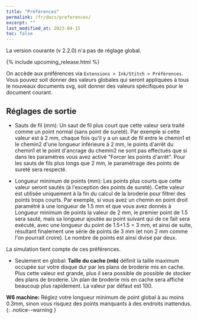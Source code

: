 ```yaml
---
title: "Préférences"
permalink: /fr/docs/preferences/
excerpt: ""
last_modified_at: 2023-04-15
toc: false
---
```

La version courante (v 2.2.0) n'a pas de réglage global.

{% include upcoming_release.html %}

On accède aux préférences via `Extensions > Ink/Stitch > Préférences`.
Vous pouvez soit donner des valeurs globales qui seront appliquées à tous le nouveaux documents svg, soit donner des valeurs spécifiques pour le document courant.


## Réglages de sortie

* Sauts de fil (mm): Un saut de fil plus court que cette valeur sera traité comme un point normal (sans point de sureté). Par exemple si cette valeur est à 2 mm, chaque fois qu'il y a un saut de fil entre le chemin1 et le chemin2  d'une longueur inférieure à 2 mm, le points d'arrêt  du chemin1 et le point d'ancrage du chemin2 ne sont pas effectués que  si dans les paramètres vous avez activé  "Forcer les points d'arrêt". Pour les sauts de fils plus longs que 2 mm, le paramètrage des points de sureté sera respecté.
 
* Longueur minimum de points (mm): Les points plus courts que cette valeur seront sautés (à l'exception des points de sureté). Cette valeur est utilisée uniquement à la fin du calcul de la broderie pour filtrer des points trops courts. Par exemple, si vous avez un chemin en point droit paramétré à une longueur de 1.5 mm et que vous avez donnés à Longueur minimum de points la valeur de 2 mm, le premier point de 1.5 sera sauté, mais sa longueur ajoutée au point suivant qui de ce fait sera exécuté, avec une longueur du point  de 1.5+1.5 = 3 mm, et ainsi de suite, résultant finalement une série de points de 3 mm (et non 2 mm comme l'on pourrait croire). Le nombre de points est ainsi divisé par deux.

La simulation tient compte de ces préférences.

* Seulement en global: **Taille du cache (mb)**  définit la taille maximum occupée sur votre disque dur par les plans de broderie mis en cache. Plus cette valeur est grande, plus il sera possible de possible de stocker des plans de broderie. Un plan de broderie mis en cache sera affiché beaucoup plus rapidement. La valeur par défaut est 100.


**W6 machine:** Réglez votre longueur minimum de point global à au moins 0.3mm, sinon vous risquez des points manquants à des endroits inattendus.
{: .notice--warning }

